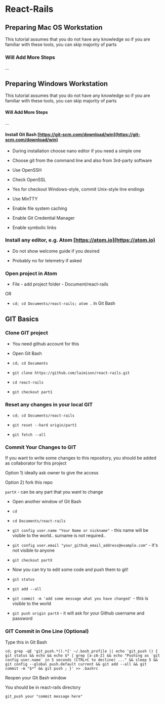# React-Rails

## Preparing Mac OS Workstation

This tutorial assumes that you do not have any knowledge so if you are familiar with these tools, you can skip majority of parts

### Will Add More Steps

...

## Preparing Windows Workstation

This tutorial assumes that you do not have any knowledge so if you are familiar with these tools, you can skip majority of parts

#### Will Add More Steps

...

#### Install Git Bash [https://git-scm.com/download/win](https://git-scm.com/download/win)

* During installation choose nano editor if you need a simple one

* Choose git from the command line and also from 3rd-party software

* Use OpenSSH

* Check OpenSSL

* Yes for checkout Windows-style, commit Unix-style line endings

* Use MinTTY

* Enable file system caching

* Enable Git Credential Manager

* Enable symbolic links

### Install any editor, e.g. Atom [https://atom.io](https://atom.io)

* Do not show welcome guide if you desired

* Probably no for telemetry if asked

### Open project in Atom

* File - add project folder - Document/react-rails

OR

* `cd; cd Documents/react-rails; atom .` in Git Bash

## GIT Basics

### Clone GIT project

* You need github account for this

* Open Git Bash

* `cd; cd Documents`

* `git clone https://github.com/laimison/react-rails.git`

* `cd react-rails`

* `git checkout part1`

### Reset any changes in your local GIT

* `cd; cd Documents/react-rails`

* `git reset --hard origin/part1`

* `git fetch --all`

### Commit Your Changes to GIT

If you want to write some changes to this repository, you should be added as collaborator for this project

Option 1) ideally ask owner to give the access

Option 2) fork this repo

`partX` - can be any part that you want to change

* Open another window of Git Bash

* `cd`

* `cd Documents/react-rails`

* `git config user.name "Your Name or nickname"` - this name will be visible to the world.. surname is not required..

* `git config user.email "your_github_email_address@example.com"` - it's not visible to anyone

* `git checkout partX`

* Now you can try to edit some code and push them to git!

* `git status`

* `git add --all`

* `git commit -m 'add some message what you have changed'` - this is visible to the world

* `git push origin partX` - it will ask for your Github username and password

### GIT Commit in One Line (Optional)

Type this in Git Bash

``cd; grep -qE 'git_push.*().*{' ~/.bash_profile || echo 'git_push () { git status && echo && echo $* | grep [a-zA-Z] && echo "Pushing as `git config user.name` in 5 seconds (CTRL+C to decline) ..." && sleep 5 && git config --global push.default current && git add --all && git commit -m "$*" && git push ; }' >> .bashrc``

Reopen your Git Bash window

You should be in react-rails directory

`git_push your "commit message here"`
